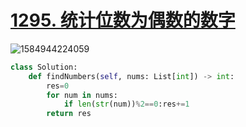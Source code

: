 # [1295. 统计位数为偶数的数字](https://leetcode-cn.com/problems/find-numbers-with-even-number-of-digits/)

![1584944224059](C:\Users\75043\AppData\Roaming\Typora\typora-user-images\1584944224059.png)

```python
class Solution:
    def findNumbers(self, nums: List[int]) -> int:
        res=0
        for num in nums:
            if len(str(num))%2==0:res+=1
        return res
    
```

